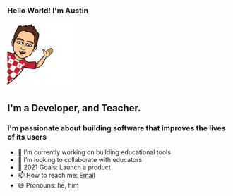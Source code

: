 ### Hello World! I'm Austin

<img src="https://github.com/Akinghill/akinghill/blob/master/akinghill_bitmoji.png" height="150">

## I'm a Developer, and Teacher. 

### I'm passionate about building software that improves the lives of its users

- 🔭 I’m currently working on building educational tools
- 👯 I’m looking to collaborate with educators
- 🥅 2021 Goals: Launch a product
- 📫 How to reach me: [Email][email]
- 😄 Pronouns: he, him


[email]: mailto:akinghill@gmail.com